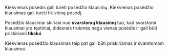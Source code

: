 Kiekvienas posėdis gali turėti posėdžio klausimų. Kiekvienas posėdžio
klausimas gali turėti tik vieną posėdį.

Posėdžio klausimai skiriasi nuo **svarstomų klausimų** tuo,
kad svarstomi klausimai yra tęstiniai, didesnės trukmės negu vienas
posėdis ir gali būti priskiriami **tikslui**.

Kiekvienas posėdžio klausimas taip pat gali būti priskiriamas ir
svarstomam klausimui.
